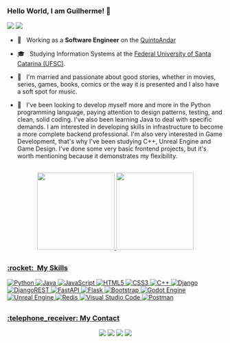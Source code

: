 ### Hello World, I am Guilherme! 👋
![](https://komarev.com/ghpvc/?username=GuiJR777&color=006bed)
![](https://img.shields.io/github/followers/GuiJR777.svg?style=social&label=Follow&maxAge=2592000)

- 💼 &nbsp; Working as a **Software Engineer** on the <a href="https://www.quintoandar.com.br/">QuintoAndar</a>

- 🎓 &nbsp; Studying Information Systems at the <a href="https://sin.ufsc.br/"> Federal University of Santa Catarina (UFSC)</a>.

- 🤔 &nbsp; I'm married and passionate about good stories, whether in movies, series, games, books, comics or the way it is presented and I also have a soft spot for music.

- 🌱 &nbsp; I've been looking to develop myself more and more in the Python programming language, paying attention to design patterns, testing, and clean, solid coding. I've also been learning Java to deal with specific demands.
I am interested in developing skills in infrastructure to become a more complete backend professional.
I'm also very interested in Game Development, that's why I've been studying C++, Unreal Engine and Game Design.
I've done some very basic frontend projects, but it's worth mentioning because it demonstrates my flexibility.

##

<div align="center">
  <a href="https://github.com/GuiJR777">
  <img height="180em" src="https://github-readme-stats.vercel.app/api?username=GuiJR777&show_icons=true&include_all_commits=true&count_private=true&theme=radical"/>
  <img height="180em" src="https://github-readme-stats.vercel.app/api/top-langs/?username=GuiJR777&layout=compact&langs_count=10&theme=radical"/>
</div>
  
 ##
 
<h3> :rocket: &nbsp;My Skills </h3>

  
![Python](https://img.shields.io/badge/python-3670A0?style=for-the-badge&logo=python&logoColor=ffdd54)
![Java](https://img.shields.io/badge/java-%23ED8B00.svg?style=for-the-badge&logo=java&logoColor=white)
![JavaScript](https://img.shields.io/badge/javascript-%23323330.svg?style=for-the-badge&logo=javascript&logoColor=%23F7DF1E)
![HTML5](https://img.shields.io/badge/html5-%23E34F26.svg?style=for-the-badge&logo=html5&logoColor=white)
![CSS3](https://img.shields.io/badge/css3-%231572B6.svg?style=for-the-badge&logo=css3&logoColor=white)
![C++](https://img.shields.io/badge/c++-%2300599C.svg?style=for-the-badge&logo=c%2B%2B&logoColor=white)
![Django](https://img.shields.io/badge/django-%23092E20.svg?style=for-the-badge&logo=django&logoColor=white)
![DjangoREST](https://img.shields.io/badge/DJANGO-REST-ff1709?style=for-the-badge&logo=django&logoColor=white&color=ff1709&labelColor=gray)
![FastAPI](https://img.shields.io/badge/FastAPI-005571?style=for-the-badge&logo=fastapi)
![Flask](https://img.shields.io/badge/flask-%23000.svg?style=for-the-badge&logo=flask&logoColor=white)
![Bootstrap](https://img.shields.io/badge/bootstrap-%23563D7C.svg?style=for-the-badge&logo=bootstrap&logoColor=white)
![Godot Engine](https://img.shields.io/badge/GODOT-%23FFFFFF.svg?style=for-the-badge&logo=godot-engine)
![Unreal Engine](https://img.shields.io/badge/unrealengine-%23313131.svg?style=for-the-badge&logo=unrealengine&logoColor=white)
![Redis](https://img.shields.io/badge/redis-%23DD0031.svg?style=for-the-badge&logo=redis&logoColor=white)
![Visual Studio Code](https://img.shields.io/badge/Visual%20Studio%20Code-0078d7.svg?style=for-the-badge&logo=visual-studio-code&logoColor=white)
![Postman](https://img.shields.io/badge/Postman-FF6C37?style=for-the-badge&logo=postman&logoColor=white)

          
  

  ##
 
  <h3> :telephone_receiver:  My Contact</h3>
 
<div style="display: inline_block" align="center"> 
  <a href="https://instagram.com/guilhermejramires" target="_blank"><img src="https://img.shields.io/badge/-Instagram-%23E4405F?style=for-the-badge&logo=instagram&logoColor=white" target="_blank"></a> 
  <a href = "mailto:guilhermejramires@gmail.com"><img src="https://img.shields.io/badge/-Gmail-%23333?style=for-the-badge&logo=gmail&logoColor=white" target="_blank"></a>
  <a href="https://www.linkedin.com/in/guilherme-ramires-4480a0160" target="_blank"><img src="https://img.shields.io/badge/-LinkedIn-%230077B5?style=for-the-badge&logo=linkedin&logoColor=white" target="_blank"></a>
  <a href="https://wa.me/5548984634295" target="_blank"><img src="https://img.shields.io/badge/WhatsApp-25D366?style=for-the-badge&logo=whatsapp&logoColor=white" target="_blank"></a> 
 
</div>
              
